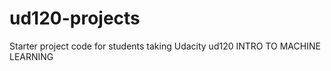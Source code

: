 ud120-projects
==============

Starter project code for students taking Udacity ud120
INTRO TO MACHINE LEARNING
